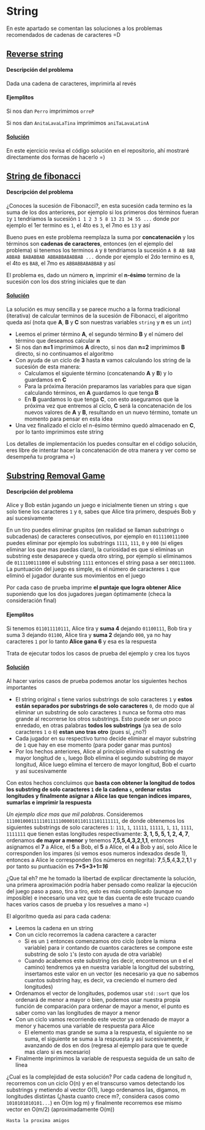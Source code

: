 # String
En este apartado se comentan las soluciones a los problemas recomendados de cadenas de caracteres =D

## [Reverse string](https://omegaup.com/arena/problem/Reverse-String/#problems)
#### Descripción del problema
Dada una cadena de caracteres, imprimirla al revés

#### Ejemplitos
Si nos dan `Perro` imprimimos `orreP`

Si nos dan `AnitaLavaLaTina` imprimimos `aniTaLavaLatinA`

#### [Solución](https://github.com/CPCESFM/Material-Apoyo-Tutoriales/blob/master/string/Reverse_string.md)
En este ejercicio revisa el código solución en el repositorio, ahí mostraré directamente dos formas de hacerlo =)

## [String de fibonacci](https://omegaup.com/arena/problem/Fibonacci-String/#problems)
#### Descripción del problema
¿Conoces la sucesión de Fibonacci?, en esta sucesión cada termino es la suma de los dos anteriores, por ejemplo si los primeros dos términos fueran `1`y `1` tendriamos la sucesión `1 1 2 3 5 8 13 21 34 55 ...` donde por ejemplo el 1er termino es `1`, el 4to es `3`, el 7mo es `13` y así

Bueno pues en este problema reemplaza la suma por **concatenación** y los términos son **cadenas de caracteres**, entonces (en el ejemplo del problema) si tenemos los terminos `A` y `B` tendriamos la sucesión `A B AB BAB ABBAB BABABBAB ABBABBABABBAB ...` donde por ejemplo el 2do termino es `B`, el 4to es `BAB`, el 7mo es `ABBABBABABBAB` y así

El problema es, dado un número **n**, imprimir el **n-ésimo** termino de la sucesión con los dos string iniciales que te dan

#### [Solución](https://github.com/CPCESFM/Material-Apoyo-Tutoriales/blob/master/string/String_de_Fibonacci.cpp)
La solución es muy sencilla y se parece mucho a la forma tradicional (iterativa) de calcular terminos de la sucesión de Fibonacci, el algoritmo queda así (nota que **A**, **B** y **C** son nuestras variables `string` y **n** es un `int`)
+ Leemos el primer término **A**, el segundo término **B** y el número del término que deseamos calcular **n**
+ Si nos dan **n=1** imprimimos **A** directo, si nos dan **n=2** imprimimos **B** directo, si no continuamos el algoritmo
+ Con ayuda de un ciclo de **3** hasta **n** vamos calculando los string de la sucesión de esta manera:
	+ Calculamos el siguiente término (concatenando **A** y **B**) y lo guardamos en **C**
	+ Para la próxima iteración preparamos las variables para que sigan calculando términos, en **A** guardamos lo que tenga **B**
	+ En **B** guardamos lo que tenga **C**, con esto aseguramos que la próxima vez que entremos al ciclo, **C** será la concatenación de los nuevos valores de **A** y **B**, resultando en un nuevo término, tomate un momento para pensar en esta idea
+ Una vez finalizado el ciclo el n-ésimo término quedó almacenado en **C**, por lo tanto imprimimos este string

Los detalles de implementación los puedes consultar en el código solución, eres libre de intentar hacer la concatenación de otra manera y ver como se desempeña tu programa =)

## [Substring Removal Game](https://codeforces.com/contest/1398/problem/B)
#### Descripción del problema
Alice y Bob están jugando un juego e inicialmente tienen un string `s` que solo tiene los caracteres `1` y `0`, sabes que Alice tira primero, después Bob y así sucesivamente

En un tiro puedes eliminar grupitos (en realidad se llaman _substrings_ o subcadenas) de caracteres consecutivos, por ejemplo en `0111100111000` puedes eliminar por ejemplo los substrings `1111`, `111`, `0` y `000` (si eliges eliminar los que mas puedas claro), la curiosidad es que si eliminas un substring este desaparece y queda otro string, por ejemplo si eliminamos de `0111100111000` el substring `1111` entonces el string pasa a ser `000111000`. La puntuación del juego es simple, es el número de caracteres `1` que eliminó el jugador durante sus movimientos en el juego

Por cada caso de prueba imprime **el puntaje que logra obtener Alice** suponiendo que los dos jugadores juegan óptimamente (checa la consideración final)

#### Ejemplitos
Si tenemos `011011110111`, Alice tira y **suma 4** dejando `01100111`, Bob tira y suma 3 dejando `01100`, Alice tira y **suma 2** dejando `000`, ya no hay caracteres `1` por lo tanto **Alice gana 6** y esa es la respuesta

Trata de ejecutar todos los casos de prueba del ejemplo y crea los tuyos

#### [Solución](https://github.com/CPCESFM/Material-Apoyo-Tutoriales/blob/master/string/Substring_Removal_Game.cpp)
Al hacer varios casos de prueba podemos anotar los siguientes hechos importantes
+ El string original `s` tiene varios substrings de solo caracteres `1` y **estos están separados por substrings de solo caracteres** `0`, de modo que al eliminar un substring de solo caracteres `1` nunca se forma otro mas grande al recorrerse los otros substrings. Esto puede ser un poco enredado, en otras palabras **todos los substrings** (ya sea de solo caracteres `1` o `0`) **estan uno tras otro** (pues sí, ¿no?)
+ Cada jugador en su respectivo turno decide eliminar el mayor substring de `1` que hay en ese momento (para poder ganar mas puntos)
+ Por los hechos anteriores, Alice al principio elimina el substring de mayor longitud de `s`, luego Bob elimina el segundo substring de mayor longitud, Alice luego elimina el tercero de mayor longitud, Bob el cuarto y así sucesivamente

Con estos hechos concluimos que **basta con obtener la longitud de todos los substring de solo caracteres `1` de la cadena `s`, ordenar estas longitudes y finalmente asignar a Alice las que tengan indices impares, sumarlas e imprimir la respuesta**

_Un ejemplo dice mas que mil palabras_. Consideremos `11100100011111011111000010110111101111111`, de donde obtenemos los siguientes substrings de solo caracteres `1`: `111`, `1`, `11111`, `11111`, `1`, `11`, `1111`, `1111111` que tienen estas longitudes respectivamente: **3, 1, 5, 5, 1, 2, 4, 7**, ordenamos **de mayor a menor** y tenemos **7,5,5,4,3,2,1,1**, entonces asignamos el **7** a Alice, el **5** a Bob, el **5** a Alice, el **4** a Bob y así, solo Alice le corresponden los impares (si vemos esos numeros indexados desde 1), entonces a Alice le corresponden (los números en negrita): **7**,5,**5**,4,**3**,2,**1**,1 y por tanto su puntuación es **7+5+3+1=_16_**

¿Que tal eh? me he tomado la libertad de explicar directamente la solución, una primera aproximación podría haber pensado como realizar la ejecución del juego paso a paso, tiro a tiro, esto es más complicado (aunque no imposible) e inecesario una vez que te das cuenta de este trucazo cuando haces varios casos de prueba y los resuelves a mano =)

El algoritmo queda asi para cada cadena:
+ Leemos la cadena en un string
+ Con un ciclo recorremos la cadena caractere a caracter
	+ Si es un `1` entonces comenzamos otro ciclo (sobre la misma variable) para ir contando de cuantos caracteres se compone este substring de solo `1`'s (esto con ayuda de otra variable)
	+ Cuando acabemos este substring (es decir, encontremos un `0` el el camino) tendremos ya en nuestra variable la longitud del substring, insertamos este valor en un vector (es necesario ya que no sabemos cuantos substring hay, es decir, va creciendo el numero ded longitudes)
+ Ordenamos el vector de longitudes, podemos usar `std::sort` que los ordenará de menor a mayor o bien, podemos usar nuestra propia función de comparación para ordenar de mayor a menor, el punto es saber como van las longitudes de mayor a menor
+ Con un ciclo vamos recorriendo este vector ya ordenado de mayor a menor y hacemos una variable de respuesta para Alice
	+ El elemento mas grande se suma a la respuesta, el siguiente no se suma, el siguiente se suma a la respuesta y así sucesivamente, ir avanzando de dos en dos (regresa al ejemplo para que te quede mas claro si es necesario)
+ Finalmente imprimimos la variable de respuesta seguida de un salto de línea

¿Cual es la complejidad de esta solución? Por cada cadena de longitud n, recorremos con un ciclo O(n) y en el transcurso vamos detectando los substrings y metiendo al vector O(1), luego ordenamos las, digamos, m longitudes distintas (¿hasta cuanto crece m?, considera casos como `1010101010101...`) en O(m log m) y finalmente recorremos ese mismo vector en O(m/2) (aproximadamente O(m))

`Hasta la proxima amigos`
